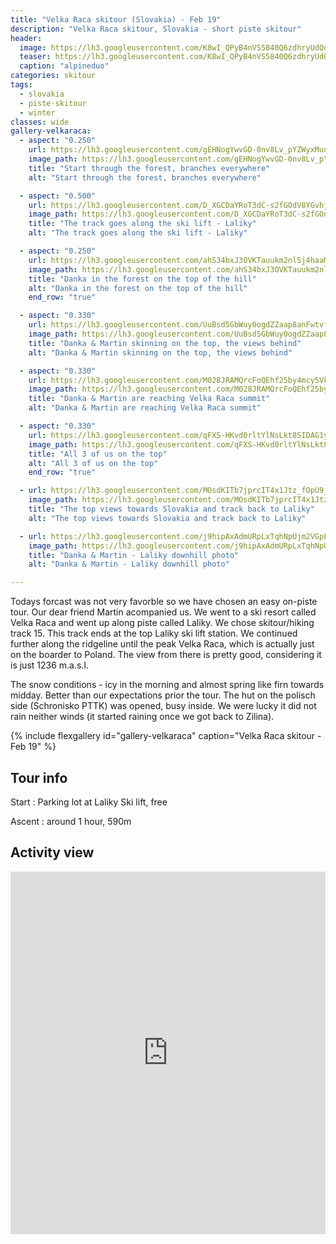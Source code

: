 ```yaml
---
title: "Velka Raca skitour (Slovakia) - Feb 19"
description: "Velka Raca skitour, Slovakia - short piste skitour"
header:
  image: https://lh3.googleusercontent.com/K8wI_QPyB4nVS5840Q6zdhryUdQoev8aKouE1Vre1TpXYkVDOjcki32zlstQ6cR6N4CZGuEr5O1_6PSZTzx0dJT8ddUDdoZ77A6g-vgL3iF7EkoKBHjSiWMdfP57_JUWPiUBRpRnWCBMLqLQjS_1sEpFyqv6KC31XOeMEMRQbEaUy2I3X4djm_VeOAVtgT6mib8gglHj1Wpxt72YuCjgNy9knorMMssNXtEExXHUtlt2su1J6ETTI_fIHRaW6r0RcA_9UA9qTXbvd1weWotNUuAmWhazK9Lmx4M4drQpLpExXyg1lNaHgVYA5QWCdzoTr1llD3baLGx5vMCjfu5w6XwqHJXti5WPVh5CLTvfSTPMMTNd0ISFCCHMF4_5gGZc-nMaGHVqvVnSr8K76tUGbZ_OUGgzly11mWcsVId2qSUG4WUCEvSqQhH_55qvBSao3fPWGXsE0yorJ9sb6b3RbrvjJ-tqIeT8aPYOqAbghY6R03QAImW8Zr2vDGlAaQA8u4pq-l2OxjaXyHSmSYAPTjBaSDyK4i_bZGO9DFBCGwqIN4OEke_u2NN-otDOBMSys6RTnUOeQORcJ41VYgiOfyZbFOI289iGuBdUu1M1P4k8wswuZuCh-DbRKUGEWkbOtugQ7KfqIhubuImNOdozNlQkqWGI-qwUZ4Si9AEgChpVdCCZepbCo7l_I3cFWQC_NGXKSqBWcGXDyFRUHqskk66WEA=w2118-h1542-no
  teaser: https://lh3.googleusercontent.com/K8wI_QPyB4nVS5840Q6zdhryUdQoev8aKouE1Vre1TpXYkVDOjcki32zlstQ6cR6N4CZGuEr5O1_6PSZTzx0dJT8ddUDdoZ77A6g-vgL3iF7EkoKBHjSiWMdfP57_JUWPiUBRpRnWCBMLqLQjS_1sEpFyqv6KC31XOeMEMRQbEaUy2I3X4djm_VeOAVtgT6mib8gglHj1Wpxt72YuCjgNy9knorMMssNXtEExXHUtlt2su1J6ETTI_fIHRaW6r0RcA_9UA9qTXbvd1weWotNUuAmWhazK9Lmx4M4drQpLpExXyg1lNaHgVYA5QWCdzoTr1llD3baLGx5vMCjfu5w6XwqHJXti5WPVh5CLTvfSTPMMTNd0ISFCCHMF4_5gGZc-nMaGHVqvVnSr8K76tUGbZ_OUGgzly11mWcsVId2qSUG4WUCEvSqQhH_55qvBSao3fPWGXsE0yorJ9sb6b3RbrvjJ-tqIeT8aPYOqAbghY6R03QAImW8Zr2vDGlAaQA8u4pq-l2OxjaXyHSmSYAPTjBaSDyK4i_bZGO9DFBCGwqIN4OEke_u2NN-otDOBMSys6RTnUOeQORcJ41VYgiOfyZbFOI289iGuBdUu1M1P4k8wswuZuCh-DbRKUGEWkbOtugQ7KfqIhubuImNOdozNlQkqWGI-qwUZ4Si9AEgChpVdCCZepbCo7l_I3cFWQC_NGXKSqBWcGXDyFRUHqskk66WEA=w2118-h1542-no
  caption: "alpineduo"
categories: skitour
tags:
  - slovakia
  - piste-skitour
  - winter
classes: wide
gallery-velkaraca:
  - aspect: "0.250"
    url: https://lh3.googleusercontent.com/gEHNogYwvGD-0nv8Lv_pYZWyxMuuScFxjY-HMPzWS42P3vQ5LfplWUk7tyGlPQc_yjU4AUMmXZoN_lOhpPgYyqahR6GW337h3jYR8wP9YZT58Ky2umAn1j_JQ0aZNFe4J8hLSAdthyoIkjWvIAoHgC442g4meuz9cDbAbr3jiV-94K3HacaGZ-IWB630Fl8n13WKJXTeylqdE_BegDUYCGzZgy__Ijg_jEXacEVXrOztKvtYhK1a7M-7bbTl21HuNNt2nrOlLWo21dZwjlxskJA2wfcuWyQYGcor65R3qTSQxc8NnkCYlKKwaJWd9rxejrr6OGLycojjd8et18UNa4a6NjTprdadjpj-DFJYXhzYT5x0X-hqGxLuv4WJB2ChxXiEhXbODwFduUvu9EtmwpM6NRuMGMex8cfe8xuHfmL9gugD8EA-V1AcMdOTB0HwGHkmTm-Pvx5zW3ciJyFB6VGFO7RnsC-OXPhks_FLTU6Zc5k0UyzLdsmQWMhwzChlm_i01QsDzpuxmJN_SmOBAXyQVcvMHbc_EhOLnSG0gcFiMWxU50eIBYSa_Q1aJKR0ixvUYIfvSZ3OyFQ3-fxj3G6y-8SViwUgKZUT9K7im5qBVa1Iq34fdMJRehnPIeSGfNwhxR6T1k1-0u0E1bEYH_oD2vSPdjGuGYSzS7JO3elHws-DKUDXrjGGZg628yFx7S4pOXVe1ukRBMbSInX-bSua-w=w1158-h1542-no
    image_path: https://lh3.googleusercontent.com/gEHNogYwvGD-0nv8Lv_pYZWyxMuuScFxjY-HMPzWS42P3vQ5LfplWUk7tyGlPQc_yjU4AUMmXZoN_lOhpPgYyqahR6GW337h3jYR8wP9YZT58Ky2umAn1j_JQ0aZNFe4J8hLSAdthyoIkjWvIAoHgC442g4meuz9cDbAbr3jiV-94K3HacaGZ-IWB630Fl8n13WKJXTeylqdE_BegDUYCGzZgy__Ijg_jEXacEVXrOztKvtYhK1a7M-7bbTl21HuNNt2nrOlLWo21dZwjlxskJA2wfcuWyQYGcor65R3qTSQxc8NnkCYlKKwaJWd9rxejrr6OGLycojjd8et18UNa4a6NjTprdadjpj-DFJYXhzYT5x0X-hqGxLuv4WJB2ChxXiEhXbODwFduUvu9EtmwpM6NRuMGMex8cfe8xuHfmL9gugD8EA-V1AcMdOTB0HwGHkmTm-Pvx5zW3ciJyFB6VGFO7RnsC-OXPhks_FLTU6Zc5k0UyzLdsmQWMhwzChlm_i01QsDzpuxmJN_SmOBAXyQVcvMHbc_EhOLnSG0gcFiMWxU50eIBYSa_Q1aJKR0ixvUYIfvSZ3OyFQ3-fxj3G6y-8SViwUgKZUT9K7im5qBVa1Iq34fdMJRehnPIeSGfNwhxR6T1k1-0u0E1bEYH_oD2vSPdjGuGYSzS7JO3elHws-DKUDXrjGGZg628yFx7S4pOXVe1ukRBMbSInX-bSua-w=w200-h300-no
    title: "Start through the forest, branches everywhere"
    alt: "Start through the forest, branches everywhere"

  - aspect: "0.500"
    url: https://lh3.googleusercontent.com/D_XGCDaYRoT3dC-s2fGOdV8YGvhjjrqRpXltBpon_Ci2Ytf_oxjxh7Oe5B5nY9TDOe4hTLMB0phoNVemTZo2GPWnWai9kbG_wLbpBB18OD9srChhoh1AgXuiX7rocXHvLBQS0z8fTTTU_gYmDHk9cYGES0oiIwHm427UJdUOVruuIgYQhTB4sDfjMf_s2_NDtrtO7JJoIFpgPeFbnQqGDMYLpPniGpJBOWnjjlYxDMXhYHvmhcyAsgFgqXUWvoLcPV2GMC6j-mkTbYJWEMSGOGKxFMa26LNfGhlTmjnywFYp4yKNQBeUCX7CZUZYH-pc28s2-9m8QrVVyEuYQ6o4qakgl3dG0khtpP7cPT6YfWugbNAwEyE2tBKttDTIpoRxj0K8ipSrBc9SQbqJV4tFKYjT8tFM8jtw939MtXzazz-RWhicYRzHkEHNHXn4mr4iGSQZ1MqDVmesrhs5q2NXhh5BsDbRITvxX2ORk1oN0hj69pDVotjsn3pU9jPhRFlzof_Y8hVlTTMNy4xF-5nLfhj6x1waeMBBSvyTkg5d02t-kwUiFcGq0SH1zd6Y-OIDrHKDRb_f6EpmqXo5YiQwjMFybOaKNYhPf3SSQwkj-6kdwLhFKMRx1cG3RYrzuJhmwHDNyg_G-Ihp-NUBiDUf5wOuIjKp1rK_zLc3lXcbQUmlAggc5pT0eKkUv3isoeM_tKHfh5dkIlHhSu41IAzuflJVBQ=w2056-h1542-no
    image_path: https://lh3.googleusercontent.com/D_XGCDaYRoT3dC-s2fGOdV8YGvhjjrqRpXltBpon_Ci2Ytf_oxjxh7Oe5B5nY9TDOe4hTLMB0phoNVemTZo2GPWnWai9kbG_wLbpBB18OD9srChhoh1AgXuiX7rocXHvLBQS0z8fTTTU_gYmDHk9cYGES0oiIwHm427UJdUOVruuIgYQhTB4sDfjMf_s2_NDtrtO7JJoIFpgPeFbnQqGDMYLpPniGpJBOWnjjlYxDMXhYHvmhcyAsgFgqXUWvoLcPV2GMC6j-mkTbYJWEMSGOGKxFMa26LNfGhlTmjnywFYp4yKNQBeUCX7CZUZYH-pc28s2-9m8QrVVyEuYQ6o4qakgl3dG0khtpP7cPT6YfWugbNAwEyE2tBKttDTIpoRxj0K8ipSrBc9SQbqJV4tFKYjT8tFM8jtw939MtXzazz-RWhicYRzHkEHNHXn4mr4iGSQZ1MqDVmesrhs5q2NXhh5BsDbRITvxX2ORk1oN0hj69pDVotjsn3pU9jPhRFlzof_Y8hVlTTMNy4xF-5nLfhj6x1waeMBBSvyTkg5d02t-kwUiFcGq0SH1zd6Y-OIDrHKDRb_f6EpmqXo5YiQwjMFybOaKNYhPf3SSQwkj-6kdwLhFKMRx1cG3RYrzuJhmwHDNyg_G-Ihp-NUBiDUf5wOuIjKp1rK_zLc3lXcbQUmlAggc5pT0eKkUv3isoeM_tKHfh5dkIlHhSu41IAzuflJVBQ=w400-h300-no
    title: "The track goes along the ski lift - Laliky"
    alt: "The track goes along the ski lift - Laliky"

  - aspect: "0.250"
    url: https://lh3.googleusercontent.com/ahS34bxJ3OVKTauukm2nl5j4haaMzubDxOjlAFRxH8W2h5m1WOrzPMzx6s_9E50DZDpNi2giOeF7jYTOW42s7EW2xBLHpJdk111CliHMJihpZWT5FC6e3_pFpaYR5PXSfxQPzas8fAtEnQsw2V31VtXR57l0kP7rw5GtH7tyJ0Bw11Erz5DbhbxnV0CyMMo1mdy7-dTgwVmVyDzkxbNY457ewXowywhTWKil1ggCJFKgvAaEPkTGIZlZ3Q8IlDWykZqupjkOT91HGYDmwQI2xj96Cvks-Nv1PQSDm2vR525pVOeIHCZOqG5cJukr1NxtLFBEuFHsK-xKXUMh9enwScY3Ut-J8vlo7tBxtrA6Xd7CVi--jSssq1rj7422qxhEJrxj05FgSlnuD6YIzk4irl1VVfwhhMcLUgeRl0N3G_4eL60GLROrEkWCoF9amzqVwK55xsc4LGpQ-bEXesEhpKdxFvwOUJNX-r5rCBYCMNi2vn3NO7QTDupMVhyTjT9zouRNDxTXqsJIiPPJ6fk6VhwbDot3PdjRAhQ1TAlgNTElPQYKevuYmVyARx9YtMbqu5UStfn87IBwN3y5E_WHF4BxDAsuJLwK8r9EJJQOEqxi8FMCUafL734rbPJot0KChkjTMai4-ulAaW3-gfxX0ykovtOIjZPhqqlyCF5Vu_zdKan5lwGzaqfgJ9GecCJ1JYdWW_CKYssP1lMwVvB6YBS9cw=w1158-h1542-no
    image_path: https://lh3.googleusercontent.com/ahS34bxJ3OVKTauukm2nl5j4haaMzubDxOjlAFRxH8W2h5m1WOrzPMzx6s_9E50DZDpNi2giOeF7jYTOW42s7EW2xBLHpJdk111CliHMJihpZWT5FC6e3_pFpaYR5PXSfxQPzas8fAtEnQsw2V31VtXR57l0kP7rw5GtH7tyJ0Bw11Erz5DbhbxnV0CyMMo1mdy7-dTgwVmVyDzkxbNY457ewXowywhTWKil1ggCJFKgvAaEPkTGIZlZ3Q8IlDWykZqupjkOT91HGYDmwQI2xj96Cvks-Nv1PQSDm2vR525pVOeIHCZOqG5cJukr1NxtLFBEuFHsK-xKXUMh9enwScY3Ut-J8vlo7tBxtrA6Xd7CVi--jSssq1rj7422qxhEJrxj05FgSlnuD6YIzk4irl1VVfwhhMcLUgeRl0N3G_4eL60GLROrEkWCoF9amzqVwK55xsc4LGpQ-bEXesEhpKdxFvwOUJNX-r5rCBYCMNi2vn3NO7QTDupMVhyTjT9zouRNDxTXqsJIiPPJ6fk6VhwbDot3PdjRAhQ1TAlgNTElPQYKevuYmVyARx9YtMbqu5UStfn87IBwN3y5E_WHF4BxDAsuJLwK8r9EJJQOEqxi8FMCUafL734rbPJot0KChkjTMai4-ulAaW3-gfxX0ykovtOIjZPhqqlyCF5Vu_zdKan5lwGzaqfgJ9GecCJ1JYdWW_CKYssP1lMwVvB6YBS9cw=w300-h400-no
    title: "Danka in the forest on the top of the hill"
    alt: "Danka in the forest on the top of the hill"
    end_row: "true"

  - aspect: "0.330"
    url: https://lh3.googleusercontent.com/UuBsd5GbWuy0ogdZZaap8anFwtvf6B59DF9cCmEAbYN_dYOuqpFTCHPkYQFbjAde_iIWHt38CcUa-zJqCNL66em1dVl3wGg5_uFhHvX3vSdt3pOluRrx8bzu5JI7Qct9Uq3UiP3_Hq8Sw8H1Mct_CH2XouriZsVzFJ41ryuXPvTsBnT8AxUHXg7jmKRaW753H8jZk1y7IIYlbWDiE99RUMvawlUjXaIf93Y6D67A6IwZjG4LdeywsDkkZQzIxcw0kVb9iH-WCjIta5r4JkXKMQ8JeHqiFZZbLn4xSFE31-0HRv1tLV1K0y5S9g5GMzyYiNqr0wYvQ3z6xbD2psqCezBYov01IhmgOUWsq2J46rXHut6C5AkpuFXZyT6aPlA09zRzmNN8VfJJe2-xXCHPto5K6squ0EuXvX9F-_13FCog3B3rCaG1S4ePZVH-6G6E5cJGBGtAZxUDaH3-UHFe9h6lfgczTAwEw3u5snaclLfTH2QvvV2s0_kQido3IkMT6UXK3xrZoqvyF1H8E0cjYdLF_u_js3mtrgmfhfb0NmXr7Mb5TSE8ern8heb6wG_nQQ2yUK98nqAA5fp6Jip3a7wfsGHwLtf7e9s18V9qQQIvJUn_HWXoIC90m4dYk_JYDheNDDpjyBQPKtkqxrBZ754mr9hvyFES=w2414-h1542-no
    image_path: https://lh3.googleusercontent.com/UuBsd5GbWuy0ogdZZaap8anFwtvf6B59DF9cCmEAbYN_dYOuqpFTCHPkYQFbjAde_iIWHt38CcUa-zJqCNL66em1dVl3wGg5_uFhHvX3vSdt3pOluRrx8bzu5JI7Qct9Uq3UiP3_Hq8Sw8H1Mct_CH2XouriZsVzFJ41ryuXPvTsBnT8AxUHXg7jmKRaW753H8jZk1y7IIYlbWDiE99RUMvawlUjXaIf93Y6D67A6IwZjG4LdeywsDkkZQzIxcw0kVb9iH-WCjIta5r4JkXKMQ8JeHqiFZZbLn4xSFE31-0HRv1tLV1K0y5S9g5GMzyYiNqr0wYvQ3z6xbD2psqCezBYov01IhmgOUWsq2J46rXHut6C5AkpuFXZyT6aPlA09zRzmNN8VfJJe2-xXCHPto5K6squ0EuXvX9F-_13FCog3B3rCaG1S4ePZVH-6G6E5cJGBGtAZxUDaH3-UHFe9h6lfgczTAwEw3u5snaclLfTH2QvvV2s0_kQido3IkMT6UXK3xrZoqvyF1H8E0cjYdLF_u_js3mtrgmfhfb0NmXr7Mb5TSE8ern8heb6wG_nQQ2yUK98nqAA5fp6Jip3a7wfsGHwLtf7e9s18V9qQQIvJUn_HWXoIC90m4dYk_JYDheNDDpjyBQPKtkqxrBZ754mr9hvyFES=w400-h300-no
    title: "Danka & Martin skinning on the top, the views behind"
    alt: "Danka & Martin skinning on the top, the views behind"

  - aspect: "0.330"
    url: https://lh3.googleusercontent.com/M028JRAMQrcFoQEhf25by4mcy5Vk6lPmNvc2dsNXuErzt6h3RathlvjBdipeXH0walPEWvGqStnNe6-QjoKcndOcMHdj2Aga4Kf_JSbmfOu6zityt-G9WYclSM6-7VKkxNXOJFHln0r_DCsVUqX_xSnkFmsrGOnArAvpFd6tfPrJKB-lBbHkHKfwwZbB6jUzuBkkvPdwyRNNfQSGQUpRtmw3G7tr61_Zb037XRQM-giOTPUbXDlJRBKTvkK2HArB0kVkyk5fLqOaj98CuoBKT830xcmGiVXwTuav872xrU3I8dBvUKOOsan09senaG0ytQDIzXVG7OVmbivyDN0qKxU7sWBdTMC7xNK5WUv5LKxupafdt9_oaES4tQSJ0395Mi-kHGqlvgd6BEnRiAINpaygcw8-vFu3vuLIhP26kSoDQ3JeuvkhUaSaSnvqcx_XMJ868Bd_VuwWJzY2_FQmhLQWVNjMKpYpaOWoXx60ek7LiQIUs7vrtEgVkBdA3QhFxipC5rHcs88vKIW5txMvtOIDOlo7dflr_q50mBWY4vdq0BvYIKx7qyHbh6iqZW6SRdPuzeqnDnJVO4nljr41ty98aShLlUNrBBbq8CQKWDHsii6TF58dDsRjB28PnDzDY3d1k91QWs-gy0i34i8HcTooc4_RyBHdkxBhYyTW66-DEoCkR-rdkbyodrVvbf_EP1qadI4WdFqA-fKkDQ5ak2BqfQ=w2056-h1542-no
    image_path: https://lh3.googleusercontent.com/M028JRAMQrcFoQEhf25by4mcy5Vk6lPmNvc2dsNXuErzt6h3RathlvjBdipeXH0walPEWvGqStnNe6-QjoKcndOcMHdj2Aga4Kf_JSbmfOu6zityt-G9WYclSM6-7VKkxNXOJFHln0r_DCsVUqX_xSnkFmsrGOnArAvpFd6tfPrJKB-lBbHkHKfwwZbB6jUzuBkkvPdwyRNNfQSGQUpRtmw3G7tr61_Zb037XRQM-giOTPUbXDlJRBKTvkK2HArB0kVkyk5fLqOaj98CuoBKT830xcmGiVXwTuav872xrU3I8dBvUKOOsan09senaG0ytQDIzXVG7OVmbivyDN0qKxU7sWBdTMC7xNK5WUv5LKxupafdt9_oaES4tQSJ0395Mi-kHGqlvgd6BEnRiAINpaygcw8-vFu3vuLIhP26kSoDQ3JeuvkhUaSaSnvqcx_XMJ868Bd_VuwWJzY2_FQmhLQWVNjMKpYpaOWoXx60ek7LiQIUs7vrtEgVkBdA3QhFxipC5rHcs88vKIW5txMvtOIDOlo7dflr_q50mBWY4vdq0BvYIKx7qyHbh6iqZW6SRdPuzeqnDnJVO4nljr41ty98aShLlUNrBBbq8CQKWDHsii6TF58dDsRjB28PnDzDY3d1k91QWs-gy0i34i8HcTooc4_RyBHdkxBhYyTW66-DEoCkR-rdkbyodrVvbf_EP1qadI4WdFqA-fKkDQ5ak2BqfQ=w400-h300-no
    title: "Danka & Martin are reaching Velka Raca summit"
    alt: "Danka & Martin are reaching Velka Raca summit"

  - aspect: "0.330"
    url: https://lh3.googleusercontent.com/qFXS-HKvd0rltYlNsLkt8SIDAG1y_Bo4U2dFQUxtz_tyyolrEedqsp4SBTByUoqm7pKqyzMz9-aEml6SGMsrc-K1XL0DO1DEfA-j_g-V_AWtok8LlM50XP4cdIcSWKBfSJ9EPP5ffVCBuyJYf_Tu31lvG4sOkbSmw2xqpzqhFjrX_LyfkxOKxH8QPI9c-mzK0pYyT4QIlKc9rqfXpuxHuARvhvdJPhDHlhXHxcUKs0Q6dRwGGqZ5d5bfMlsUL4SNX2aCHfFtVYxbryZCGPULF-e7JgtDiIrVU7BY9gQNV09VWCoblyi3u6utCT2NpRkHaZTTVDBv3ixEqCK0QKT8G-i2tZX52-EFeQSLFKevDDeEgHV-bOUNB8YqYtD-LSOy0ZlSQExFKzT4NDRlD76Tr4RifgLTeb_GXeow1XpLcdYr-c0n1a0w47Z-OjBjjA3tqUMF4TC6XgV-S4otKDHbR0S6MU7kshyelmBQ1Ruqv2GgL1Y0jfh1uRfc8Iig9QdOV1jOsjDBrT8ko6Zy03TLNZsBWxcze3jRSCObfU-rpExyI01uYvcmOI4_e8BcBm_HP8o3y5yAvgoA8RnHqLD9w81etTLUYrPyFmRPlmwY0oHs2-0qPGDRYDROFtH-wEdTR8BM3Z0B96hgt_JRJNySq7UY7d9ajyJpH2RY8G7l4maJQqTNawgiOOXi8oPVQs6dDyUSSseYSaMJLmgXq6drj_hiwQ=w2056-h1542-no
    image_path: https://lh3.googleusercontent.com/qFXS-HKvd0rltYlNsLkt8SIDAG1y_Bo4U2dFQUxtz_tyyolrEedqsp4SBTByUoqm7pKqyzMz9-aEml6SGMsrc-K1XL0DO1DEfA-j_g-V_AWtok8LlM50XP4cdIcSWKBfSJ9EPP5ffVCBuyJYf_Tu31lvG4sOkbSmw2xqpzqhFjrX_LyfkxOKxH8QPI9c-mzK0pYyT4QIlKc9rqfXpuxHuARvhvdJPhDHlhXHxcUKs0Q6dRwGGqZ5d5bfMlsUL4SNX2aCHfFtVYxbryZCGPULF-e7JgtDiIrVU7BY9gQNV09VWCoblyi3u6utCT2NpRkHaZTTVDBv3ixEqCK0QKT8G-i2tZX52-EFeQSLFKevDDeEgHV-bOUNB8YqYtD-LSOy0ZlSQExFKzT4NDRlD76Tr4RifgLTeb_GXeow1XpLcdYr-c0n1a0w47Z-OjBjjA3tqUMF4TC6XgV-S4otKDHbR0S6MU7kshyelmBQ1Ruqv2GgL1Y0jfh1uRfc8Iig9QdOV1jOsjDBrT8ko6Zy03TLNZsBWxcze3jRSCObfU-rpExyI01uYvcmOI4_e8BcBm_HP8o3y5yAvgoA8RnHqLD9w81etTLUYrPyFmRPlmwY0oHs2-0qPGDRYDROFtH-wEdTR8BM3Z0B96hgt_JRJNySq7UY7d9ajyJpH2RY8G7l4maJQqTNawgiOOXi8oPVQs6dDyUSSseYSaMJLmgXq6drj_hiwQ=w400-h300-no
    title: "All 3 of us on the top"
    alt: "All 3 of us on the top"
    end_row: "true"

  - url: https://lh3.googleusercontent.com/MOsdKITb7jprcIT4x1Jtz_fOpU9_OMbtOuFXLpR9e1409Pvuhi2RkuIIkChSoBaiqK7viOPPf4oabn-jWDSkws9zU6CqBX3aGLAyOmhjo0c4jC93AkuzOhyM_XtM7_7S0dRtZuZGWGYarqeQ4Uy5VkQ55JmQUv1K351WDp2BCIhkpAgKAppPdY2lDYwWvT5Lgt_xIteym8kOkdIomyyVnT6UqGRDwWVwU0cv5hgUubvaSeGuA5TmZBJaaCwpD2a0dkJPY3ZlFcoVBNNvYjlKg9POh5fT_dE6qqe27lElFoZnfCUu8cLHIjP7D707sCvLcbrncT8v9zF0yFbIAjoQzn-ze5RMdH7rUf_M_Y_2Zkz_1ua18g8hN3_dm0CQY530wTmxOW-Vae5v0RjC1j6JfIgfMiR022vnSRp4tcncR8jttxTPwjVwWJ72w4NjuO1nbvTCJvF9IyEPXs7WaS2s5BzeTW-S9PSAJOqze-Gohb82h0-6QTV7zftTxdUhq6w6CI5x8boxIsBPic8O_fh3yiqdvv_TCIOlb0ecj2qajpRpyCE2yk-Y5aKwYi10BBC-SdcQD9bUMWw6MvQZNsOSRoYS8XGteN1fwFsDV2we7EPeDjgqsmoGWETOSOwqvcgsMT9IsBMUNF_-fkdo6t6YH-Lx6pS_qT4r2coC6Y8I9QL_WlBEpCkRjyuT3Rb_yD5v4IaoqtyuovkdBZnwXYgljELngg=w1158-h1542-no
    image_path: https://lh3.googleusercontent.com/MOsdKITb7jprcIT4x1Jtz_fOpU9_OMbtOuFXLpR9e1409Pvuhi2RkuIIkChSoBaiqK7viOPPf4oabn-jWDSkws9zU6CqBX3aGLAyOmhjo0c4jC93AkuzOhyM_XtM7_7S0dRtZuZGWGYarqeQ4Uy5VkQ55JmQUv1K351WDp2BCIhkpAgKAppPdY2lDYwWvT5Lgt_xIteym8kOkdIomyyVnT6UqGRDwWVwU0cv5hgUubvaSeGuA5TmZBJaaCwpD2a0dkJPY3ZlFcoVBNNvYjlKg9POh5fT_dE6qqe27lElFoZnfCUu8cLHIjP7D707sCvLcbrncT8v9zF0yFbIAjoQzn-ze5RMdH7rUf_M_Y_2Zkz_1ua18g8hN3_dm0CQY530wTmxOW-Vae5v0RjC1j6JfIgfMiR022vnSRp4tcncR8jttxTPwjVwWJ72w4NjuO1nbvTCJvF9IyEPXs7WaS2s5BzeTW-S9PSAJOqze-Gohb82h0-6QTV7zftTxdUhq6w6CI5x8boxIsBPic8O_fh3yiqdvv_TCIOlb0ecj2qajpRpyCE2yk-Y5aKwYi10BBC-SdcQD9bUMWw6MvQZNsOSRoYS8XGteN1fwFsDV2we7EPeDjgqsmoGWETOSOwqvcgsMT9IsBMUNF_-fkdo6t6YH-Lx6pS_qT4r2coC6Y8I9QL_WlBEpCkRjyuT3Rb_yD5v4IaoqtyuovkdBZnwXYgljELngg=w300-h400-no
    title: "The top views towards Slovakia and track back to Laliky"
    alt: "The top views towards Slovakia and track back to Laliky"

  - url: https://lh3.googleusercontent.com/j9hipAxAdmURpLxTqhNpUjm2VGpFXhAQxxKcGxGl9sIr3DSudSI9E9ekCrVfDSQgB6rLg72arG8nca4PITdLrxYgna0UT2sGORRCqgViWMIbPes3R630shptel2A9x-xYCuTyhwXQYmuZXR-PtManPrUmQASa-SOqkvEYkntZHPAUzf2-isf-zMuKN-19eWcfzn2EcDG74X19NMs2LsDfduX-IdxUxk_Tr2aGsXWWI0ClNUpgnFF1sEsJzQqI0gt_HN0yeW-SE2Z1UKV9ucEibNrfA3DWweRvifp0sXCeX1IX-ViKjDRfU_3UoMcttQvn2DUBHxLXzeeRBfFPJ_5dsuy86tYVxJNE1HDexeAOLnPVNFivNgHVQrEazpMs1VTXlzygJIuN9PCNecxUqVksHS5Ua1kU9Rf1rYDY1qUCwwOtdn2kg2PyGgpkp5ltcONkGlQ4qMMPPCgwpZ8lb5ErYzEyxKTMPcUOI9BmA37-1MvK9_qiuXYOabeD0tz0xHHUrgWCYsl8kpZPUK1H2CoCy-fx4bZ6OE9M5qrcaVJJR-Fohu16r31uoEgzGHVf-eERZwHPUyCPbclOIBH3FoFk4gS-gNQECir0U_Eue-R-jOOC8ALc7NDq2cL4k-LvG3BdQa_gThI6rHLAj81PdcboHaKGBQGR64hcYgMcaqQzX-DDMQDBwP0mohSatquQAhMALp37-ViOuyTdDPGT1rQojCG6g=w1158-h1542-no
    image_path: https://lh3.googleusercontent.com/j9hipAxAdmURpLxTqhNpUjm2VGpFXhAQxxKcGxGl9sIr3DSudSI9E9ekCrVfDSQgB6rLg72arG8nca4PITdLrxYgna0UT2sGORRCqgViWMIbPes3R630shptel2A9x-xYCuTyhwXQYmuZXR-PtManPrUmQASa-SOqkvEYkntZHPAUzf2-isf-zMuKN-19eWcfzn2EcDG74X19NMs2LsDfduX-IdxUxk_Tr2aGsXWWI0ClNUpgnFF1sEsJzQqI0gt_HN0yeW-SE2Z1UKV9ucEibNrfA3DWweRvifp0sXCeX1IX-ViKjDRfU_3UoMcttQvn2DUBHxLXzeeRBfFPJ_5dsuy86tYVxJNE1HDexeAOLnPVNFivNgHVQrEazpMs1VTXlzygJIuN9PCNecxUqVksHS5Ua1kU9Rf1rYDY1qUCwwOtdn2kg2PyGgpkp5ltcONkGlQ4qMMPPCgwpZ8lb5ErYzEyxKTMPcUOI9BmA37-1MvK9_qiuXYOabeD0tz0xHHUrgWCYsl8kpZPUK1H2CoCy-fx4bZ6OE9M5qrcaVJJR-Fohu16r31uoEgzGHVf-eERZwHPUyCPbclOIBH3FoFk4gS-gNQECir0U_Eue-R-jOOC8ALc7NDq2cL4k-LvG3BdQa_gThI6rHLAj81PdcboHaKGBQGR64hcYgMcaqQzX-DDMQDBwP0mohSatquQAhMALp37-ViOuyTdDPGT1rQojCG6g=w300-h400-no
    title: "Danka & Martin - Laliky downhill photo"
    alt: "Danka & Martin - Laliky downhill photo"

---
```


Todays forcast was not very favorble so we have chosen an easy on-piste tour. Our dear friend Martin acompanied us. We went to a ski resort called Velka Raca and went up along piste called Laliky. We chose skitour/hiking track 15. This track ends at the top Laliky ski lift station. We continued further along the ridgeline until the peak Velka Raca, which is actually just on the boarder to Poland. The view from there is pretty good, considering it is just 1236 m.a.s.l. 

The snow conditions - icy in the morning and almost spring like firn towards midday. Better than our expectations prior the tour. The hut on the polisch side (Schronisko PTTK) was opened, busy inside. We were lucky it did not rain neither winds (it started raining once we got back to Zilina).

{% include flexgallery id="gallery-velkaraca" caption="Velka Raca skitour - Feb 19" %}

## Tour info

Start
: Parking lot at Laliky Ski lift, free

Ascent
: around 1 hour, 590m

## Activity view

<iframe src="https://www.komoot.com/tour/55693159/embed?profile=1" width="100%" height="580" frameborder="0" scrolling="no"></iframe>
